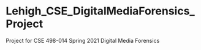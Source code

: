 # Lehigh_CSE_DigitalMediaForensics_Project
Project for CSE 498-014 Spring 2021 Digital Media Forensics
